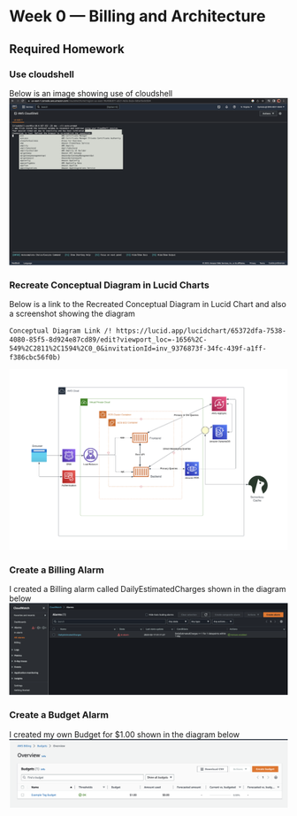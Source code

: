 # Week 0 — Billing and Architecture

## Required Homework 

### Use cloudshell
Below is an image showing use of cloudshell
![Image of the Recreated Diagram](assets/cloudshell-prooof.png)

### Recreate Conceptual Diagram in Lucid Charts
Below is a link to the Recreated Conceptual Diagram in Lucid Chart and also a screenshot showing the diagram
```
Conceptual Diagram Link /! https://lucid.app/lucidchart/65372dfa-7538-4080-85f5-8d924e87cd89/edit?viewport_loc=-1656%2C-549%2C2811%2C1594%2C0_0&invitationId=inv_9376873f-34fc-439f-a1ff-f386cbc56f0b)
```
![Cruddur Logical Diagram](assets/lucid-chart.png)

### Create a Billing Alarm
I created a Billing alarm called DailyEstimatedCharges shown in the diagram below
![Image of the Billing alarm](assets/alarm.png)

### Create a Budget Alarm
I created my own Budget for $1.00 shown in the diagram below
![Image of the Billing alarm](assets/budgets.png)
